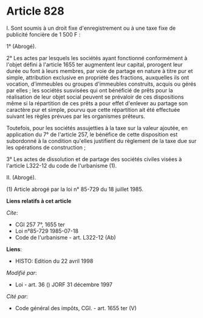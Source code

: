 # Article 828

I. Sont soumis à un droit fixe d'enregistrement ou à une taxe fixe de publicité foncière de 1 500 F :

1° (Abrogé).

2° Les actes par lesquels les sociétés ayant fonctionné conformément à l'objet défini à l'article 1655 ter augmentent leur
capital, prorogent leur durée ou font à leurs membres, par voie de partage en nature à titre pur et simple, attribution
exclusive en propriété des fractions, auxquelles ils ont vocation, d'immeubles ou groupes d'immeubles construits, acquis ou
gérés par elles ; les sociétés susvisées qui ont bénéficié de prêts pour la réalisation de leur objet social peuvent se
prévaloir de ces dispositions même si la répartition de ces prêts a pour effet d'enlever au partage son caractère pur et
simple, pourvu que cette répartition ait été effectuée suivant les règles prévues par les organismes prêteurs.

Toutefois, pour les sociétés assujetties à la taxe sur la valeur ajoutée, en application du 7° de l'article 257, le bénéfice
de cette disposition est subordonné à la condition qu'elles justifient du règlement de la taxe due sur les opérations de
construction ;

3° Les actes de dissolution et de partage des sociétés civiles visées à l'article L322-12 du code de l'urbanisme (1).

II. (Abrogé).

(1) Article abrogé par la loi n° 85-729 du 18 juillet 1985.

**Liens relatifs à cet article**

_Cite_:

  - CGI 257 7°, 1655 ter
  - Loi n°85-729 1985-07-18
  - Code de l'urbanisme - art. L322-12 (Ab)

**Liens**:

  - HISTO: Edition du 22 avril 1998

_Modifié par_:

  - Loi - art. 36 () JORF 31 décembre 1997

_Cité par_:

  - Code général des impôts, CGI. - art. 1655 ter (V)

